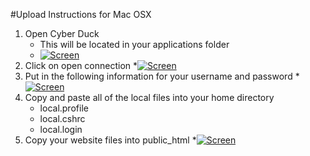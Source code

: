 #Upload Instructions for Mac OSX
1. Open Cyber Duck
   * This will be located in your applications folder
   * [![Screen](https://raw.github.com/the-ben-waters/gmuwebdevtut/master/assets/opencyberduck.png)](https://raw.github.com/the-ben-waters/gmuwebdevtut/master/assets/opencyberduck.png)
2. Click on open connection
   *[![Screen](https://raw.github.com/the-ben-waters/gmuwebdevtut/master/assets/openconnectionosx.png)](https://raw.github.com/the-ben-waters/gmuwebdevtut/master/assets/openconnectionosx.png) 
3. Put in the following information for your username and password
   *[![Screen](https://raw.github.com/the-ben-waters/gmuwebdevtut/master/assets/infoosx.png)](https://raw.github.com/the-ben-waters/gmuwebdevtut/master/assets/infoosx.png)
4. Copy and paste all of the local files into your home directory
   * local.profile
   * local.cshrc
   * local.login
5. Copy your website files into public_html
   *[![Screen](https://raw.github.com/the-ben-waters/gmuwebdevtut/master/assets/copyosx.png)](https://raw.github.com/the-ben-waters/gmuwebdevtut/master/assets/copyosx.png)
